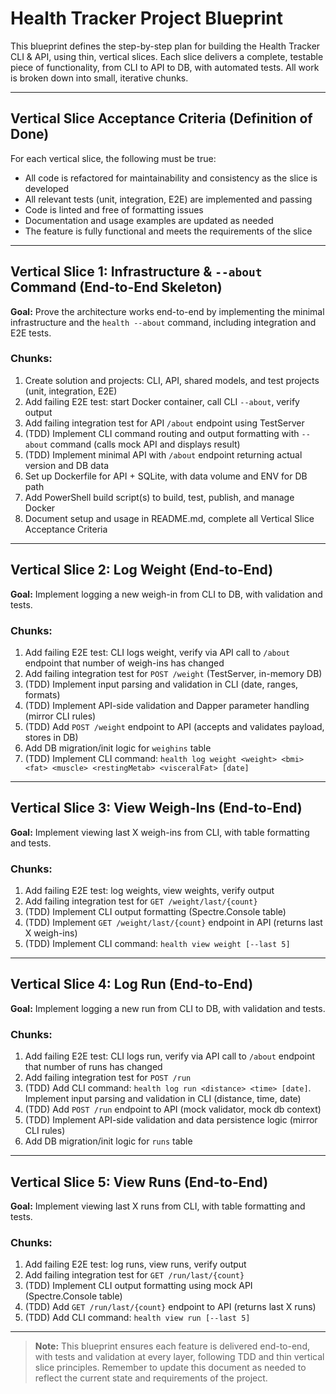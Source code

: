 # Health Tracker Project Blueprint

This blueprint defines the step-by-step plan for building the Health Tracker CLI & API, using thin, vertical slices. Each slice delivers a complete, testable piece of functionality, from CLI to API to DB, with automated tests. All work is broken down into small, iterative chunks.

---

## Vertical Slice Acceptance Criteria (Definition of Done)

For each vertical slice, the following must be true:

- All code is refactored for maintainability and consistency as the slice is developed
- All relevant tests (unit, integration, E2E) are implemented and passing
- Code is linted and free of formatting issues
- Documentation and usage examples are updated as needed
- The feature is fully functional and meets the requirements of the slice

---

## Vertical Slice 1: Infrastructure & `--about` Command (End-to-End Skeleton)

**Goal:** Prove the architecture works end-to-end by implementing the minimal infrastructure and the `health --about` command, including integration and E2E tests.

### Chunks:

1. Create solution and projects: CLI, API, shared models, and test projects (unit, integration, E2E)
2. Add failing E2E test: start Docker container, call CLI `--about`, verify output
3. Add failing integration test for API `/about` endpoint using TestServer
4. (TDD) Implement CLI command routing and output formatting with `--about` command (calls mock API and displays result)
5. (TDD) Implement minimal API with `/about` endpoint returning actual version and DB data
6. Set up Dockerfile for API + SQLite, with data volume and ENV for DB path
7. Add PowerShell build script(s) to build, test, publish, and manage Docker
8. Document setup and usage in README.md, complete all Vertical Slice Acceptance Criteria

---

## Vertical Slice 2: Log Weight (End-to-End)

**Goal:** Implement logging a new weigh-in from CLI to DB, with validation and tests.

### Chunks:

1. Add failing E2E test: CLI logs weight, verify via API call to `/about` endpoint that number of weigh-ins has changed
2. Add failing integration test for `POST /weight` (TestServer, in-memory DB)
3. (TDD) Implement input parsing and validation in CLI (date, ranges, formats)
4. (TDD) Implement API-side validation and Dapper parameter handling (mirror CLI rules)
5. (TDD) Add `POST /weight` endpoint to API (accepts and validates payload, stores in DB)
6. Add DB migration/init logic for `weighins` table
7. (TDD) Implement CLI command: `health log weight <weight> <bmi> <fat> <muscle> <restingMetab> <visceralFat> [date]`

---

## Vertical Slice 3: View Weigh-Ins (End-to-End)

**Goal:** Implement viewing last X weigh-ins from CLI, with table formatting and tests.

### Chunks:

1. Add failing E2E test: log weights, view weights, verify output
2. Add failing integration test for `GET /weight/last/{count}`
3. (TDD) Implement CLI output formatting (Spectre.Console table)
4. (TDD) Implement `GET /weight/last/{count}` endpoint in API (returns last X weigh-ins)
5. (TDD) Implement CLI command: `health view weight [--last 5]`

---

## Vertical Slice 4: Log Run (End-to-End)

**Goal:** Implement logging a new run from CLI to DB, with validation and tests.

### Chunks:

1. Add failing E2E test: CLI logs run, verify via API call to `/about` endpoint that number of runs has changed
2. Add failing integration test for `POST /run`
3. (TDD) Add CLI command: `health log run <distance> <time> [date]`. Implement input parsing and validation in CLI (distance, time, date)
4. (TDD) Add `POST /run` endpoint to API (mock validator, mock db context)
5. (TDD) Implement API-side validation and data persistence logic (mirror CLI rules)
6. Add DB migration/init logic for `runs` table

---

## Vertical Slice 5: View Runs (End-to-End)

**Goal:** Implement viewing last X runs from CLI, with table formatting and tests.

### Chunks:

1. Add failing E2E test: log runs, view runs, verify output
2. Add failing integration test for `GET /run/last/{count}`
3. (TDD) Implement CLI output formatting using mock API (Spectre.Console table)
4. (TDD) Add `GET /run/last/{count}` endpoint to API (returns last X runs)
5. (TDD) Add CLI command: `health view run [--last 5]`

---

> **Note:** This blueprint ensures each feature is delivered end-to-end, with tests and validation at every layer, following TDD and thin vertical slice principles. Remember to update this document as needed to reflect the current state and requirements of the project.
